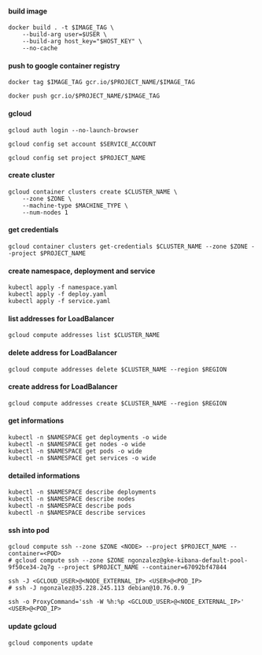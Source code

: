 #### build image
```
docker build . -t $IMAGE_TAG \
	--build-arg user=$USER \
	--build-arg host_key="$HOST_KEY" \
	--no-cache
```

#### push to google container registry
```
docker tag $IMAGE_TAG gcr.io/$PROJECT_NAME/$IMAGE_TAG
```

```
docker push gcr.io/$PROJECT_NAME/$IMAGE_TAG
```

#### gcloud
```
gcloud auth login --no-launch-browser
```

```
gcloud config set account $SERVICE_ACCOUNT
```

```
gcloud config set project $PROJECT_NAME
```

#### create cluster
```
gcloud container clusters create $CLUSTER_NAME \
	--zone $ZONE \
	--machine-type $MACHINE_TYPE \
	--num-nodes 1
```

#### get credentials
```
gcloud container clusters get-credentials $CLUSTER_NAME --zone $ZONE --project $PROJECT_NAME
```

#### create namespace, deployment and service
```
kubectl apply -f namespace.yaml
kubectl apply -f deploy.yaml
kubectl apply -f service.yaml
```


#### list addresses for LoadBalancer
```
gcloud compute addresses list $CLUSTER_NAME
```

#### delete address for LoadBalancer
```
gcloud compute addresses delete $CLUSTER_NAME --region $REGION
```

#### create address for LoadBalancer
```
gcloud compute addresses create $CLUSTER_NAME --region $REGION
```

#### get informations
```
kubectl -n $NAMESPACE get deployments -o wide
kubectl -n $NAMESPACE get nodes -o wide
kubectl -n $NAMESPACE get pods -o wide
kubectl -n $NAMESPACE get services -o wide
```

#### detailed informations
```
kubectl -n $NAMESPACE describe deployments
kubectl -n $NAMESPACE describe nodes
kubectl -n $NAMESPACE describe pods
kubectl -n $NAMESPACE describe services
```

#### ssh into pod
```
gcloud compute ssh --zone $ZONE <NODE> --project $PROJECT_NAME --container=<POD>
# gcloud compute ssh --zone $ZONE ngonzalez@gke-kibana-default-pool-9f50ce34-2q7g --project $PROJECT_NAME --container=67092bf47844
```

```
ssh -J <GCLOUD_USER>@<NODE_EXTERNAL_IP> <USER>@<POD_IP>
# ssh -J ngonzalez@35.228.245.113 debian@10.76.0.9
```

```
ssh -o ProxyCommand='ssh -W %h:%p <GCLOUD_USER>@<NODE_EXTERNAL_IP>' <USER>@<POD_IP>
```

#### update gcloud
```
gcloud components update
```
